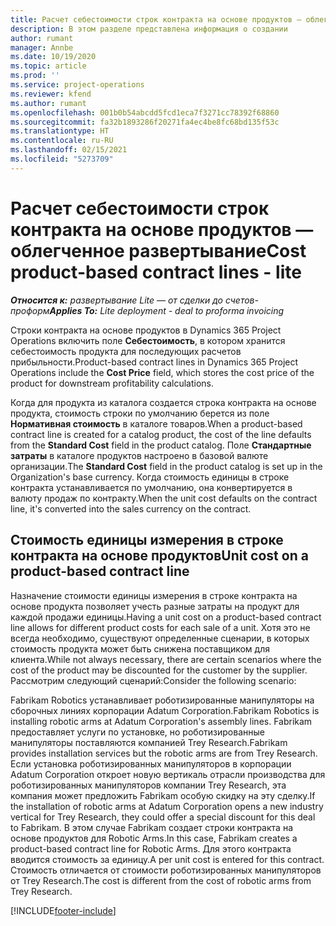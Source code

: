```yaml
---
title: Расчет себестоимости строк контракта на основе продуктов — облегченное развертывание
description: В этом разделе представлена информация о создании
author: rumant
manager: Annbe
ms.date: 10/19/2020
ms.topic: article
ms.prod: ''
ms.service: project-operations
ms.reviewer: kfend
ms.author: rumant
ms.openlocfilehash: 001b0b54abcdd5fcd1eca7f3271cc78392f68860
ms.sourcegitcommit: fa32b1893286f20271fa4ec4be8fc68bd135f53c
ms.translationtype: HT
ms.contentlocale: ru-RU
ms.lasthandoff: 02/15/2021
ms.locfileid: "5273709"
---
```

# <a name="cost-product-based-contract-lines---lite"></a><span data-ttu-id="34a38-103">Расчет себестоимости строк контракта на основе продуктов — облегченное развертывание</span><span class="sxs-lookup"><span data-stu-id="34a38-103">Cost product-based contract lines - lite</span></span>

<span data-ttu-id="34a38-104">_**Относится к:** развертывание Lite — от сделки до счетов-проформ_</span><span class="sxs-lookup"><span data-stu-id="34a38-104">_**Applies To:** Lite deployment - deal to proforma invoicing_</span></span>


<span data-ttu-id="34a38-105">Строки контракта на основе продуктов в Dynamics 365 Project Operations включить поле **Себестоимость**, в котором хранится себестоимость продукта для последующих расчетов прибыльности.</span><span class="sxs-lookup"><span data-stu-id="34a38-105">Product-based contract lines in Dynamics 365 Project Operations include the **Cost Price** field, which stores the cost price of the product for downstream profitability calculations.</span></span>

<span data-ttu-id="34a38-106">Когда для продукта из каталога создается строка контракта на основе продукта, стоимость строки по умолчанию берется из поле **Нормативная стоимость** в каталоге товаров.</span><span class="sxs-lookup"><span data-stu-id="34a38-106">When a product-based contract line is created for a catalog product, the cost of the line defaults from the **Standard Cost** field in the product catalog.</span></span> <span data-ttu-id="34a38-107">Поле **Стандартные затраты** в каталоге продуктов настроено в базовой валюте организации.</span><span class="sxs-lookup"><span data-stu-id="34a38-107">The **Standard Cost** field in the product catalog is set up in the Organization's base currency.</span></span> <span data-ttu-id="34a38-108">Когда стоимость единицы в строке контракта устанавливается по умолчанию, она конвертируется в валюту продаж по контракту.</span><span class="sxs-lookup"><span data-stu-id="34a38-108">When the unit cost defaults on the contract line, it's converted into the sales currency on the contract.</span></span>

## <a name="unit-cost-on-a-product-based-contract-line"></a><span data-ttu-id="34a38-109">Стоимость единицы измерения в строке контракта на основе продуктов</span><span class="sxs-lookup"><span data-stu-id="34a38-109">Unit cost on a product-based contract line</span></span>

<span data-ttu-id="34a38-110">Назначение стоимости единицы измерения в строке контракта на основе продукта позволяет учесть разные затраты на продукт для каждой продажи единицы.</span><span class="sxs-lookup"><span data-stu-id="34a38-110">Having a unit cost on a product-based contract line allows for different product costs for each sale of a unit.</span></span> <span data-ttu-id="34a38-111">Хотя это не всегда необходимо, существуют определенные сценарии, в которых стоимость продукта может быть снижена поставщиком для клиента.</span><span class="sxs-lookup"><span data-stu-id="34a38-111">While not always necessary, there are certain scenarios where the cost of the product may be discounted for the customer by the supplier.</span></span> <span data-ttu-id="34a38-112">Рассмотрим следующий сценарий:</span><span class="sxs-lookup"><span data-stu-id="34a38-112">Consider the following scenario:</span></span>

<span data-ttu-id="34a38-113">Fabrikam Robotics устанавливает роботизированные манипуляторы на сборочных линиях корпорации Adatum Corporation.</span><span class="sxs-lookup"><span data-stu-id="34a38-113">Fabrikam Robotics is installing robotic arms at Adatum Corporation's assembly lines.</span></span> <span data-ttu-id="34a38-114">Fabrikam предоставляет услуги по установке, но роботизированные манипуляторы поставляются компанией Trey Research.</span><span class="sxs-lookup"><span data-stu-id="34a38-114">Fabrikam provides installation services but the robotic arms are from Trey Research.</span></span> <span data-ttu-id="34a38-115">Если установка роботизированных манипуляторов в корпорации Adatum Corporation откроет новую вертикаль отрасли производства для роботизированных манипуляторов компании Trey Research, эта компания может предложить Fabrikam особую скидку на эту сделку.</span><span class="sxs-lookup"><span data-stu-id="34a38-115">If the installation of robotic arms at Adatum Corporation opens a new industry vertical for Trey Research, they could offer a special discount for this deal to Fabrikam.</span></span> <span data-ttu-id="34a38-116">В этом случае Fabrikam создает строки контракта на основе продуктов для Robotic Arms.</span><span class="sxs-lookup"><span data-stu-id="34a38-116">In this case, Fabrikam creates a product-based contract line for Robotic Arms.</span></span> <span data-ttu-id="34a38-117">Для этого контракта вводится стоимость за единицу.</span><span class="sxs-lookup"><span data-stu-id="34a38-117">A per unit cost is entered for this contract.</span></span> <span data-ttu-id="34a38-118">Стоимость отличается от стоимости роботизированных манипуляторов от Trey Research.</span><span class="sxs-lookup"><span data-stu-id="34a38-118">The cost is different from the cost of robotic arms from Trey Research.</span></span>


[!INCLUDE[footer-include](../../includes/footer-banner.md)]